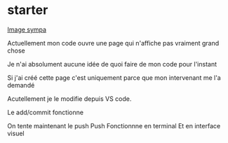 # starter


[Image sympa](http://www.onlinetri.com/sites/velofitting/graphics/images/1396430211.jpg)


Actuellement mon code ouvre une page qui n'affiche pas vraiment grand chose

Je n'ai absolument aucune idée de quoi faire de mon code pour l'instant

Si j'ai créé cette page c'est uniquement parce que mon intervenant me l'a demandé

Acutellement je le modifie depuis VS code.


Le add/commit fonctionne

On tente maintenant le push
Push Fonctionnne en terminal
Et en interface visuel